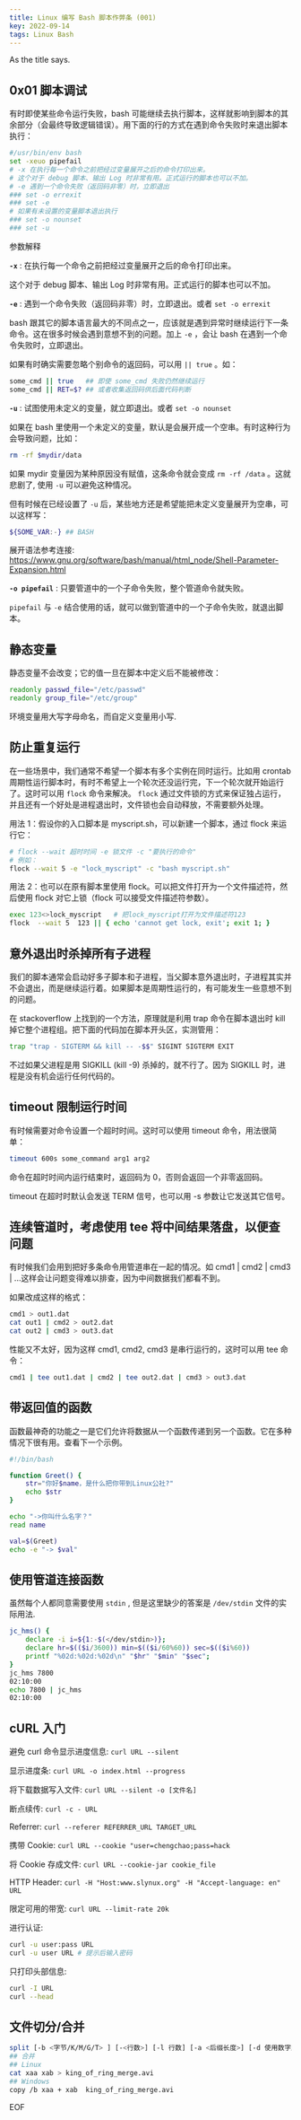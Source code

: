 ```yaml
---
title: Linux 编写 Bash 脚本作弊条 (001)
key: 2022-09-14
tags: Linux Bash
---
```


As the title says.

<!--more-->

## 0x01 脚本调试

有时即使某些​​命令​​运行失败，bash 可能继续去执行脚本，这样就影响到脚本的其余部分（会最终导致逻辑错误）。用下面的行的方式在遇到​ ​命令​​失败时来退出脚本执行：

```bash
#/usr/bin/env bash
set -xeuo pipefail
# -x 在执行每一个命令之前把经过变量展开之后的命令打印出来。
# 这个对于 debug 脚本、输出 Log 时非常有用。正式运行的脚本也可以不加。
# -e 遇到一个命令失败（返回码非零）时，立即退出
### set -o errexit
### set -e
# 如果有未设置的变量脚本退出执行
### set -o nounset
### set -u

```

参数解释

**`-x`** : 在执行每一个命令之前把经过变量展开之后的命令打印出来。

这个对于 debug 脚本、输出 Log 时非常有用。正式运行的脚本也可以不加。

**`-e`** : 遇到一个命令失败（返回码非零）时，立即退出。或者 `set -o errexit`

bash 跟其它的脚本语言最大的不同点之一，应该就是遇到异常时继续运行下一条命令。这在很多时候会遇到意想不到的问题。加上 `-e` ，会让 bash 在遇到一个命令失败时，立即退出。

如果有时确实需要忽略个别命令的返回码，可以用 `|| true` 。如：

```bash
some_cmd || true   ## 即使 some_cmd 失败仍然继续运行
some_cmd || RET=$? ## 或者收集返回码供后面代码判断
```

**`-u`** : 试图使用未定义的变量，就立即退出。或者 `set -o nounset`

如果在 bash 里使用一个未定义的变量，默认是会展开成一个空串。有时这种行为会导致问题，比如：

```bash
rm -rf $mydir/data
```

如果 mydir 变量因为某种原因没有赋值，这条命令就会变成 `rm -rf /data` 。这就悲剧了, 使用 `-u` 可以避免这种情况。

但有时候在已经设置了 `-u` 后，某些地方还是希望能把未定义变量展开为空串，可以这样写：

```bash
${SOME_VAR:-} ## BASH 
```

展开语法参考连接: <https://www.gnu.org/software/bash/manual/html_node/Shell-Parameter-Expansion.html>

**`-o pipefail`** : 只要管道中的一个子命令失败，整个管道命令就失败。

`pipefail` 与 `-e` 结合使用的话，就可以做到管道中的一个子命令失败，就退出脚本。

## 静态变量

静态变量不会改变；它的值一旦在脚本中定义后不能被修改：

```bash
readonly passwd_file="/etc/passwd"
readonly group_file="/etc/group"
```

环境变量用大写字母命名，而自定义变量用小写.

## 防止重复运行

在一些场景中，我们通常不希望一个脚本有多个实例在同时运行。比如用 crontab 周期性运行脚本时，有时不希望上一个轮次还没运行完，下一个轮次就开始运行了。这时可以用 `flock` 命令来解决。 `flock` 通过文件锁的方式来保证独占运行，并且还有一个好处是进程退出时，文件锁也会自动释放，不需要额外处理。

用法 1：假设你的入口脚本是 myscript.sh，可以新建一个脚本，通过 flock 来运行它：

```bash
# flock --wait 超时时间 -e 锁文件 -c "要执行的命令"
# 例如：
flock --wait 5 -e "lock_myscript" -c "bash myscript.sh"
```

用法 2：也可以在原有脚本里使用 flock。可以把文件打开为一个文件描述符，然后使用 flock 对它上锁（flock 可以接受文件描述符参数）。

```bash
exec 123<>lock_myscript   # 把lock_myscript打开为文件描述符123
flock  --wait 5  123 || { echo 'cannot get lock, exit'; exit 1; }
```

## 意外退出时杀掉所有子进程

我们的脚本通常会启动好多子脚本和子进程，当父脚本意外退出时，子进程其实并不会退出，而是继续运行着。如果脚本是周期性运行的，有可能发生一些意想不到的问题。

在 stackoverflow 上找到的一个方法，原理就是利用 trap 命令在脚本退出时 kill 掉它整个进程组。把下面的代码加在脚本开头区，实测管用：

```bash
trap "trap - SIGTERM && kill -- -$$" SIGINT SIGTERM EXIT
```

不过如果父进程是用 SIGKILL (kill -9) 杀掉的，就不行了。因为 SIGKILL 时，进程是没有机会运行任何代码的。

## timeout 限制运行时间

有时候需要对命令设置一个超时时间。这时可以使用 timeout 命令，用法很简单：

```bash
timeout 600s some_command arg1 arg2
```

命令在超时时间内运行结束时，返回码为 0，否则会返回一个非零返回码。

timeout 在超时时默认会发送 TERM 信号，也可以用 -s 参数让它发送其它信号。

## 连续管道时，考虑使用 tee 将中间结果落盘，以便查问题

有时候我们会用到把好多条命令用管道串在一起的情况。如 cmd1 | cmd2 | cmd3 | ...这样会让问题变得难以排查，因为中间数据我们都看不到。

如果改成这样的格式：

```bash
cmd1 > out1.dat
cat out1 | cmd2 > out2.dat
cat out2 | cmd3 > out3.dat
```

性能又不太好，因为这样 cmd1, cmd2, cmd3 是串行运行的，这时可以用 tee 命令：

```bash
cmd1 | tee out1.dat | cmd2 | tee out2.dat | cmd3 > out3.dat
```

## 带返回值的函数

函数最神奇的功能之一是它们允许将数据从一个函数传递到另一个函数。它在多种情况下很有用。查看下一个示例。

```bash
#!/bin/bash

function Greet() {
    str="你好$name，是什么把你带到Linux公社?"
    echo $str
}

echo "->你叫什么名字？"
read name

val=$(Greet)
echo -e "-> $val"

```

## 使用管道连接函数

虽然每个人都同意需要使用 `stdin` , 但是这里缺少的答案是 `/dev/stdin` 文件的实际用法.

```bash
jc_hms() {
    declare -i i=${1:-$(</dev/stdin>)};
    declare hr=$(($i/3600)) min=$(($i/60%60)) sec=$(($i%60))
    printf "%02d:%02d:%02d\n" "$hr" "$min" "$sec";
}
jc_hms 7800
02:10:00
echo 7800 | jc_hms
02:10:00
```

## cURL 入门

避免 curl 命令显示进度信息: `curl URL --silent`

显示进度条: `curl URL -o index.html --progress`

将下载数据写入文件: `curl URL --silent -o [文件名]`

断点续传: `curl -c - URL`

Referrer: `curl --referer REFERRER_URL TARGET_URL`

携带 Cookie: `curl URL --cookie "user=chengchao;pass=hack`

将 Cookie 存成文件: `curl URL --cookie-jar cookie_file`

HTTP Header: `curl -H "Host:www.slynux.org" -H "Accept-language: en" URL`

限定可用的带宽: `curl URL --limit-rate 20k`

进行认证:

```bash
curl -u user:pass URL
curl -u user URL # 提示后输入密码
```

只打印头部信息:

```bash
curl -I URL
curl --head
```

## 文件切分/合并

```bash
split [-b <字节/K/M/G/T> ] [-<行数>] [-l 行数] [-a <后缀长度>] [-d 使用数字后缀]
## 合并 
## Linux
cat xaa xab > king_of_ring_merge.avi
## Windows
copy /b xaa + xab  king_of_ring_merge.avi
```

EOF
